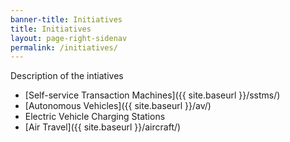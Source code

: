 ```yaml
---
banner-title: Initiatives
title: Initiatives
layout: page-right-sidenav
permalink: /initiatives/
---
```

Description of the intiatives

* [Self-service Transaction Machines]({{ site.baseurl }}/sstms/)
* [Autonomous Vehicles]({{ site.baseurl }}/av/)
* Electric Vehicle Charging Stations
* [Air Travel]({{ site.baseurl }}/aircraft/)
